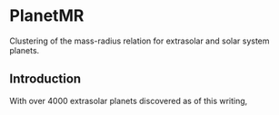# PlanetMR
Clustering of the mass-radius relation for extrasolar and solar system planets.

## Introduction
With over 4000 extrasolar planets discovered as of this writing, 
